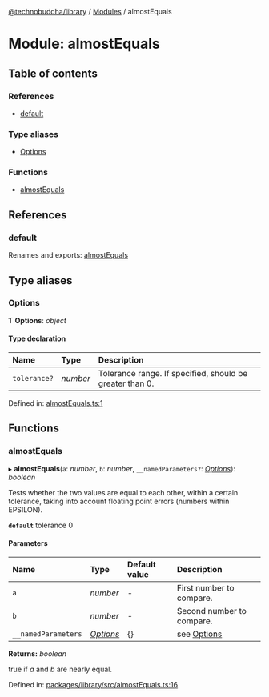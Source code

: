 [@technobuddha/library](../..) / [Modules](../Modules.md) / almostEquals

# Module: almostEquals

## Table of contents

### References

- [default](almostequals.md#default)

### Type aliases

- [Options](almostequals.md#options)

### Functions

- [almostEquals](almostequals.md#almostequals)

## References

### default

Renames and exports: [almostEquals](almostequals.md#almostequals)

## Type aliases

### Options

Ƭ **Options**: *object*

#### Type declaration

| Name | Type | Description |
| :------ | :------ | :------ |
| `tolerance?` | *number* | Tolerance range. If specified, should be greater than 0. |

Defined in: [almostEquals.ts:1](../../src/almostEquals.ts#L1)

## Functions

### almostEquals

▸ **almostEquals**(`a`: *number*, `b`: *number*, `__namedParameters?`: [*Options*](almostequals.md#options)): *boolean*

Tests whether the two values are equal to each other, within a certain
tolerance, taking into account floating point errors (numbers within EPSILON).

**`default`** tolerance 0

#### Parameters

| Name | Type | Default value | Description |
| :------ | :------ | :------ | :------ |
| `a` | *number* | - | First number to compare. |
| `b` | *number* | - | Second number to compare. |
| `__namedParameters` | [*Options*](almostequals.md#options) | {} | see [Options](almostequals.md#options) |

**Returns:** *boolean*

true if *a* and *b* are nearly equal.

Defined in: [packages/library/src/almostEquals.ts:16](../../src/almostEquals.ts#L16)
